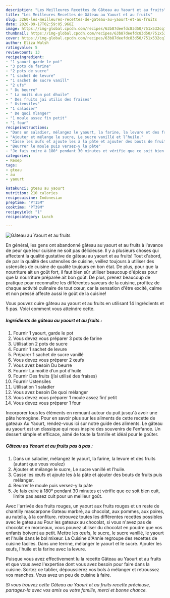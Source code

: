 ```yaml
---
description: "Les Meilleures Recettes de Gâteau au Yaourt et au fruits"
title: "Les Meilleures Recettes de Gâteau au Yaourt et au fruits"
slug: 3260-les-meilleures-recettes-de-gateau-au-yaourt-et-au-fruits
date: 2020-09-17T02:59:05.968Z
image: https://img-global.cpcdn.com/recipes/63b87deefdc83d50/751x532cq70/gateau-au-yaourt-et-au-fruits-photo-principale-de-la-recette.jpg
thumbnail: https://img-global.cpcdn.com/recipes/63b87deefdc83d50/751x532cq70/gateau-au-yaourt-et-au-fruits-photo-principale-de-la-recette.jpg
cover: https://img-global.cpcdn.com/recipes/63b87deefdc83d50/751x532cq70/gateau-au-yaourt-et-au-fruits-photo-principale-de-la-recette.jpg
author: Eliza Walsh
ratingvalue: 5
reviewcount: 13
recipeingredient:
- "1 yaourt garde le pot"
- "3 pots de farine"
- "2 pots de sucre"
- "1 sachet de levure"
- "1 sachet de sucre vanill"
- "2 ufs"
- " Du beurre"
- " La moiti dun pot dhuile"
- " Des fruits jai utilis des fraises"
- " Ustensiles"
- "1 saladier"
- " De quoi mlanger"
- "1 moule assez fin petit"
- "1 four"
recipeinstructions:
- "Dans un saladier, mélangez le yaourt, la farine, la levure et des fruits (autant que vous voulez)"
- "Ajouter et mélange le sucre, Le sucre vanillé et l’huile."
- "Casse les œufs et ajoute les à la pâte et ajouter des bouts de fruits puis mélanger."
- "Beurrer le moule puis versez-y la pâte"
- "Je fais cuire à 180° pendant 30 minutes et vérifie que ce soit bien cuit, limite pas assez cuit pour un meilleur goût."
categories:
- Resep
tags:
- gteau
- au
- yaourt

katakunci: gteau au yaourt 
nutrition: 210 calories
recipecuisine: Indonesian
preptime: "PT15M"
cooktime: "PT39M"
recipeyield: "1"
recipecategory: Lunch

---
```



![Gâteau au Yaourt et au fruits](https://img-global.cpcdn.com/recipes/63b87deefdc83d50/751x532cq70/gateau-au-yaourt-et-au-fruits-photo-principale-de-la-recette.jpg)

En général, les gens ont abandonné gâteau au yaourt et au fruits à l'avance de peur que leur cuisine ne soit pas délicieuse. Il y a plusieurs choses qui affectent la qualité gustative de gâteau au yaourt et au fruits! Tout d'abord, de par la qualité des ustensiles de cuisine, veillez toujours à utiliser des ustensiles de cuisine de qualité toujours en bon état. De plus, pour que la nourriture ait un goût fort, il faut bien sûr utiliser beaucoup d'épices pour que la nourriture préparée ait bon goût. De plus, prenez beaucoup de pratique pour reconnaître les différentes saveurs de la cuisine, profitez de chaque activité culinaire de tout cœur, car la sensation d'être excité, calme et non pressé affecte aussi le goût de la cuisine!

<!--inarticleads1-->

Vous pouvez cuire gâteau au yaourt et au fruits en utilisant 14 Ingrédients et 5 pas. Voici comment vous atteindre cette.

##### Ingrédients de gâteau au yaourt et au fruits :

1. Fournir 1 yaourt, garde le pot
1. Vous devez vous préparer 3 pots de farine
1. Utilisation 2 pots de sucre
1. Fournir 1 sachet de levure
1. Préparer 1 sachet de sucre vanillé
1. Vous devez vous préparer 2 œufs
1. Vous avez besoin  Du beurre
1. Fournir  La moitié d’un pot d’huile
1. Fournir  Des fruits (j’ai utilisé des fraises)
1. Fournir  Ustensiles
1. Utilisation 1 saladier
1. Vous avez besoin  De quoi mélanger
1. Vous devez vous préparer 1 moule assez fin/ petit
1. Vous devez vous préparer 1 four


Incorporer tous les éléments en remuant autour du puit jusqu&#39;à avoir une pâte homogène. Pour en savoir plus sur les aliments de cette recette de gateaux Au Yaourt, rendez-vous ici sur notre guide des aliments. Le gâteau au yaourt est un classique qui nous inspire des souvenirs de l&#39;enfance. Un dessert simple et efficace, aimé de toute la famille et idéal pour le goûter. 

<!--inarticleads2-->

##### Gâteau au Yaourt et au fruits pas à pas :

1. Dans un saladier, mélangez le yaourt, la farine, la levure et des fruits (autant que vous voulez)
1. Ajouter et mélange le sucre, Le sucre vanillé et l’huile.
1. Casse les œufs et ajoute les à la pâte et ajouter des bouts de fruits puis mélanger.
1. Beurrer le moule puis versez-y la pâte
1. Je fais cuire à 180° pendant 30 minutes et vérifie que ce soit bien cuit, limite pas assez cuit pour un meilleur goût.


Avec l&#39;arrivée des fruits rouges, un yaourt aux fruits rouges et un reste de chantilly mascarpone Gateau marbré, au chocolat, aux pommes, aux poires, au nutella, à la confiture. retrouvez toutes les différentes recettes possibles avec le gateau au Pour les gateaux au chocolat, si vous n&#39;avez pas de chocolat en morceaux, vous pouvez utiliser du chocolat en poudre que vos enfants boivent au petit. Mettre les œufs, le sucre, le sucre vanillé, le yaourt et l&#39;huile dans le bol mixeur. La Cuisine d&#39;Annie regroupe des recettes de cuisine faciles. Dans une terrine, mélanger le yaourt et le sucre. Ajouter les œufs, l&#39;huile et la farine avec la levure. 

<!--inarticleads1-->

<p>
Puisque vous avez effectivement lu la recette Gâteau au Yaourt et au fruits et que vous avez l'expertise dont vous avez besoin pour faire dans la cuisine. Sortez ce tablier, dépoussiérez vos bols à mélanger et retroussez vos manches. Vous avez un peu de cuisine à faire.
</p>

<p>
<i>Si vous trouvez cette Gâteau au Yaourt et au fruits recette précieuse, partagez-la avec vos amis ou votre famille, merci et bonne chance.</i>
</p>
